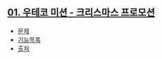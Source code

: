 ## [01. 우테코 미션 - 크리스마스 프로모션](javascript-christmas-6)
- [문제](javascript-christmas-6/README.md)
- [기능목록](javascript-christmas-6/docs/README.md)
- [출처](https://github.com/woowacourse-precourse/javascript-christmas-6)

